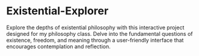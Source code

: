 # Existential-Explorer
Explore the depths of existential philosophy with this interactive project designed for my philosophy class. Delve into the fundamental questions of existence, freedom, and meaning through a user-friendly interface that encourages contemplation and reflection.
